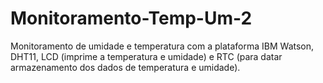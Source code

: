 # Monitoramento-Temp-Um-2
Monitoramento de umidade e temperatura com a plataforma IBM Watson, DHT11, LCD (imprime a temperatura e umidade) e RTC (para datar armazenamento dos dados de temperatura e umidade).
